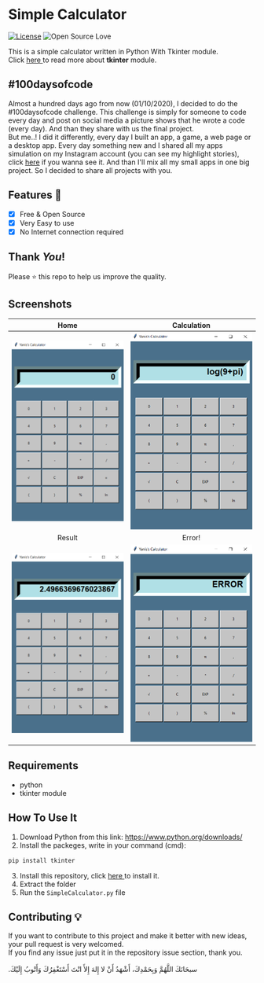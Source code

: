 # Simple Calculator
[![License](https://img.shields.io/badge/License-Apache%202.0-blue.svg)](LICENSE)
![Open Source Love](https://badges.frapsoft.com/os/v1/open-source.svg?v=102)


This is a simple calculator written in Python With Tkinter module.<br>
Click <a href="https://docs.python.org/3/library/tk.html"> here </a> to read more about **tkinter** module.

## #100daysofcode
Almost a hundred days ago from now (01/10/2020), I decided to do the #100daysofcode challenge. This challenge is simply for someone to code every day and post on social media a picture shows that he wrote a code (every day). And than they share with us the final project.<br>
But me..! I did it differently, every day I built an app, a game, a web page or a desktop app. Every day something new and I shared all my apps simulation on my Instagram account (you can see my highlight stories), click <a href='https://instagram.com/medyanis_hiou'>here</a> if you wanna see it. And than I'll mix all my small apps in one big project. So I decided to share all projects with you.<br>

## Features :dart:
* [x] Free & Open Source
* [x] Very Easy to use
* [x] No Internet connection required

## Thank _You_!
Please :star: this repo to help us improve the quality.

## Screenshots
Home           | Calculation
:---------------------:|:------------------:
![screenshoot](screenshots/cal1.png) | ![screenshoot](screenshots/cal2.png)
Result           | Error!
![screenshoot](screenshots/cal3.png) | ![screenshoot](screenshots/cal4.png)

## Requirements
* python
* tkinter module

## How To Use It
1. Download Python from this link: https://www.python.org/downloads/
2. Install the packeges, write in your command (cmd):
```bash
pip install tkinter
```
3. Install this repository, click <a href="https://github.com/mohamedyanis/simple-calculator/archive/main.zip"> here </a> to install it.
4. Extract the folder
5. Run the ```SimpleCalculator.py``` file

## Contributing 💡
If you want to contribute to this project and make it better with new ideas, your pull request is very welcomed.<br>
If you find any issue just put it in the repository issue section, thank you.<br><br>
.سبحَانَكَ اللَّهُمَّ وَبِحَمْدِكَ، أَشْهَدُ أَنْ لا إِلهَ إِلأَ انْتَ أَسْتَغْفِرُكَ وَأَتْوبُ إِلَيْكَ
